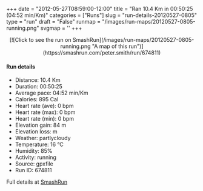 +++
date = "2012-05-27T08:59:00-12:00"
title = "Ran 10.4 Km in 00:50:25 (04:52 min/Km)"
categories = ["Runs"]
slug = "run-details-20120527-0805"
type = "run"
draft = "False"
runmap = "/images/run-maps/20120527-0805-running.png"
svgmap = '<polyline points="42 58, 53 60, 61 72, 46 92, 47 95, 75 91, 100 78, 96 34, 87 29, 20 5, 19 7, 1 53, 14 60, 43 58, 56 63, 61 73, 58 79, 52 85, 47 89, 47 94, 72 92, 100 79, 96 34, 19 7, 0 52, 19 61, 40 58, 56 62, 61 73, 47 89, 48 95, 71 92, 99 78, 94 32, 22 5, 18 7, 1 55, 12 60, 44 58, 56 63, 61 68, 60 75, 46 93, 72 93, 98 79, 95 32, 21 4, 1 51, 11 60, 31 57">'
+++



<!--more-->

<center>
[![Click to see the run on SmashRun](/images/run-maps/20120527-0805-running.png "A map of this run")](https://smashrun.com/peter.smith/run/674811)
</center>

#### Run details

* Distance: 10.4 Km
* Duration: 00:50:25
* Average pace: 04:52 min/Km
* Calories: 895 Cal
* Heart rate (ave): 0 bpm
* Heart rate (max): 0 bpm
* Heart rate (min): 0 bpm
* Elevation gain: 84 m
* Elevation loss:  m
* Weather: partlycloudy
* Temperature: 16 &deg;C
* Humidity: 85%
* Activity: running
* Source: gpxfile
* Run ID: 674811

Full details at [SmashRun](https://smashrun.com/peter.smith/run/674811)